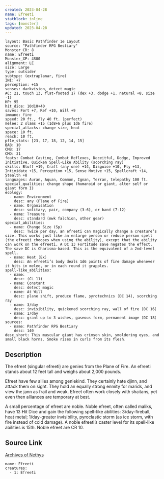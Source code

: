 ```yaml
---
created: 2023-04-28
name: Efreeti
statblock: inline
tags: [monster]
updated: 2023-04-28
---
```

```statblock
layout: Basic Pathfinder 1e Layout
source: "Pathfinder RPG Bestiary"
Monster_CR: 8
name: Efreeti
Monster_XP: 4800
alignment: LE
size: Large
type: outsider
subtype: (extraplanar, fire)
INI: +7
perception: +15
senses: darkvision, detect magic
AC: 21, touch 13, flat-footed 17 (dex +3, dodge +1, natural +8, size -1)
HP: 95
hit_dice: 10d10+40
saves: Fort +7, Ref +10, Will +9
immune: fire
speed: 20 ft., fly 40 ft. (perfect)
melee: 2 slams +15 (1d8+6 plus 1d6 fire)
special_attacks: change size, heat
space: 10 ft.
reach: 10 ft.
pf1e_stats: [23, 17, 18, 12, 14, 15]
BAB: 10
CMB: 17
CMD: 31
feats: Combat Casting, Combat Reflexes, Deceitful, Dodge, Improved Initiative, Quicken Spell-Like Ability (scorching ray)
skills: Bluff +19, Craft (any one) +14, Disguise +10, Fly +13, Intimidate +15, Perception +15, Sense Motive +15, Spellcraft +14, Stealth +8
languages: Auran, Aquan, Common, Ignan, Terran, telepathy 100 ft.
special_qualities: change shape (humanoid or giant, alter self or giant form I)
ecology:
  - name: Environment
    desc: any (Plane of Fire)
  - name: Organisation
    desc: solitary, pair, company (3-6), or band (7-12)
  - name: Treasure
    desc: standard (mwk falchion, other gear)
special_abilities:
  - name: Change Size (Sp)
    desc: Twice per day, an efreeti can magically change a creature’s size. This works just like an enlarge person or reduce person spell (the efreeti chooses when using the ability), except that the ability can work on the efreeti. A DC 13 Fortitude save negates the effect. The save DC is Charisma-based. This is the equivalent of a 2nd-level spell.
  - name: Heat (Ex)
    desc: An efreeti’s body deals 1d6 points of fire damage whenever it hits in melee, or in each round it grapples.
spell-like_abilities:
  - name:
    desc: (CL 11)
  - name: Constant
    desc: detect magic
  - name: At Will
    desc: plane shift, produce flame, pyrotechnics (DC 14), scorching ray
  - name: 3/day
    desc: invisibility, quickened scorching ray, wall of fire (DC 16)
  - name: 1/day
    desc: grant up to 3 wishes, gaseous form, permanent image (DC 18)
sources:
  - name: Pathfinder RPG Bestiary
    desc: 140
desc_short: This muscular giant has crimson skin, smoldering eyes, and small black horns. Smoke rises in curls from its flesh.
```
## Description
The efreet (singular efreeti) are genies from the Plane of Fire. An efreeti stands about 12 feet tall and weighs about 2,000 pounds.

Efreet have few allies among geniekind. They certainly hate djinn, and attack them on sight. They hold an equally strong enmity for marids, and view the jann as frail and weak. Efreet often work closely with shaitans, yet even then alliances are temporary at best.

A small percentage of efreet are noble. Noble efreet, often called maliks, have 13 Hit Dice and gain the following spell-like abilities: 3/day-fireball, heat metal; 1/day-greater invisibility, pyroclastic storm (as ice storm, with fire instead of cold damage). A noble efreeti’s caster level for its spell-like abilities is 15th. Noble efreet are CR 10.
## Source Link
[Archives of Nethys](https://aonprd.com/MonsterDisplay.aspx?ItemName=Efreeti)
```encounter-table
name: Efreeti
creatures:
  - 1: Efreeti
```
